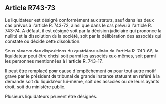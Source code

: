 Article R743-73
----
Le liquidateur est désigné conformément aux statuts, sauf dans les deux cas
prévus à l'article R. 743-72, ainsi que dans le cas prévu à l'article R. 743-74.
A défaut, il est désigné soit par la décision judiciaire qui prononce la nullité
et la dissolution de la société, soit par la délibération des associés qui
constate ou décide cette dissolution.

Sous réserve des dispositions du quatrième alinéa de l'article R. 743-66, le
liquidateur peut être choisi soit parmi les associés eux-mêmes, soit parmi les
personnes mentionnées à l'article R. 743-17.

Il peut être remplacé pour cause d'empêchement ou pour tout autre motif grave
par le président du tribunal de grande instance statuant en référé à la demande
soit du liquidateur lui-même, soit des associés ou de leurs ayants droit, soit
du ministère public.

Plusieurs liquidateurs peuvent être désignés.
